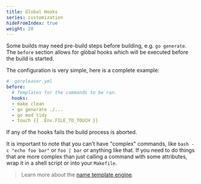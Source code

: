 ```yaml
---
title: Global Hooks
series: customization
hideFromIndex: true
weight: 20
---
```


Some builds may need pre-build steps before building, e.g. `go generate`.
The `before` section allows for global hooks which will be executed before
the build is started.

The configuration is very simple, here is a complete example:

```yml
# .goreleaser.yml
before:
  # Templates for the commands to be ran.
  hooks:
  - make clean
  - go generate ./...
  - go mod tidy
  - touch {{ .Env.FILE_TO_TOUCH }}
```

If any of the hooks fails the build process is aborted.

It is important to note that you can't have "complex" commands, like
`bash -c "echo foo bar"` or `foo | bar` or anything like that. If you need
to do things that are more complex than just calling a command with some
attributes, wrap it in a shell script or into your `Makefile`.

> Learn more about the [name template engine](/templates).

